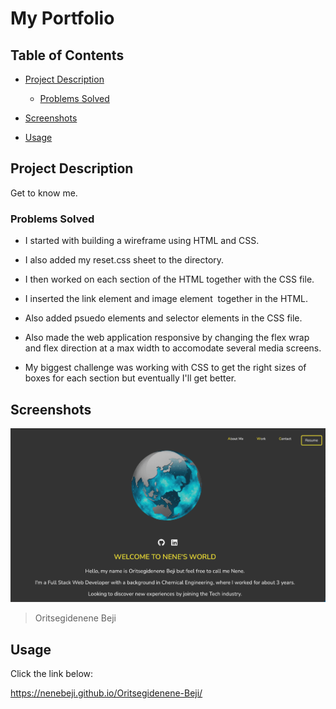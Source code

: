 # My Portfolio


## Table of Contents

- [Project Description](#project-description)

  - [Problems Solved](#problems-solved)

- [Screenshots](#screenshots)

- [Usage](#usage)



## Project Description

Get to know me.

### Problems Solved

* I started with building a wireframe using HTML and CSS.

* I also added my reset.css sheet to the directory.

* I then worked on each section of the HTML together with the CSS file.

* I inserted the link element <a> and image element <img> together in the  HTML.

* Also added psuedo elements and selector elements in the CSS file.

* Also made the web application responsive by changing the flex wrap and flex direction at a max width to accomodate several media screens.

* My biggest challenge was working with CSS to get the right sizes of boxes for each section but eventually I'll get better.

## Screenshots

![App Image](/assets/images/screenshot.png)

> Oritsegidenene Beji

## Usage

Click the link below:

https://nenebeji.github.io/Oritsegidenene-Beji/
